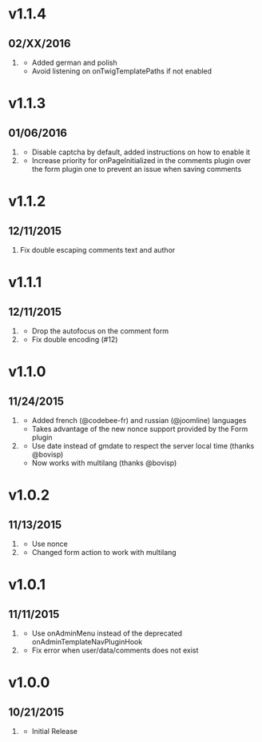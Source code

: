 # v1.1.4
## 02/XX/2016

1. [](#improved)
    * Added german and polish
    * Avoid listening on onTwigTemplatePaths if not enabled

# v1.1.3
## 01/06/2016

1. [](#improved)
    * Disable captcha by default, added instructions on how to enable it
1. [](#bugfix)
    * Increase priority for onPageInitialized in the comments plugin over the form plugin one to prevent an issue when saving comments

# v1.1.2
## 12/11/2015

1. [](#improved)
    Fix double escaping comments text and author

# v1.1.1
## 12/11/2015

1. [](#improved)
    * Drop the autofocus on the comment form
1. [](#bugfix)
    * Fix double encoding (#12)    

# v1.1.0
## 11/24/2015

1. [](#new)
    * Added french (@codebee-fr) and russian (@joomline) languages
    * Takes advantage of the new nonce support provided by the Form plugin
1. [](#improved)
    * Use date instead of gmdate to respect the server local time (thanks @bovisp)
    * Now works with multilang (thanks @bovisp)
   

# v1.0.2
## 11/13/2015

1. [](#improved)
    * Use nonce
1. [](#improved)
    * Changed form action to work with multilang

# v1.0.1
## 11/11/2015

1. [](#improved)
    * Use onAdminMenu instead of the deprecated onAdminTemplateNavPluginHook
1. [](#bugfix)
    * Fix error when user/data/comments does not exist


# v1.0.0
## 10/21/2015

1. [](#new)
    * Initial Release
